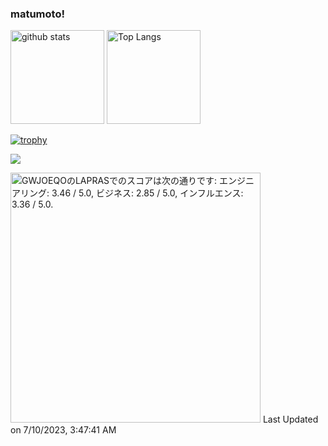 ### matumoto!

<p align="left"> 
  <img alt="github stats" height="150px" src="https://github-readme-stats.vercel.app/api?username=matumoto1234&show_icons=ture&theme=vue" />
  <img alt="Top Langs" height="150px" src="https://github-readme-stats.vercel.app/api/top-langs/?username=matumoto1234&layout=compact&show_icons=true&theme=vue" />
</p>

[![trophy](https://github-profile-trophy.vercel.app/?username=matumoto1234&column=7)](https://github.com/ryo-ma/github-profile-trophy)

![](https://github-profile-summary-cards.vercel.app/api/cards/profile-details?username=matumoto1234&theme=vue)

<!--START_SECTION:lapras-card-->
<p ><a href="https://lapras.com/public/GWJOEQO" target="_blank" rel="noopener noreferrer"><img alt="GWJOEQOのLAPRASでのスコアは次の通りです: エンジニアリング: 3.46 / 5.0, ビジネス: 2.85 / 5.0, インフルエンス: 3.36 / 5.0." src="https://lapras-card-generator.vercel.app/api/svg?e=3.46&b=2.85&i=3.36&b1=%2334495e&b2=%2341b883&i1=%2341b883&i2=%239effd3&l=ja" width="400" ></a>  
Last Updated on 7/10/2023, 3:47:41 AM</p>
<!--END_SECTION:lapras-card-->
